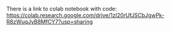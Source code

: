 There is a link to colab notebook with code:
https://colab.research.google.com/drive/1zI20rUfJSCbJgwPk-R8zWuqJyB8MfCY7?usp=sharing
